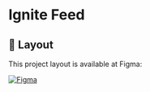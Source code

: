 # Ignite Feed

## 🎨 Layout

This project layout is available at Figma:

<a href="https://www.figma.com/community/file/1113573231685349036">
  <img alt="Figma" src="https://img.shields.io/badge/View%20Layout%20-Figma-%2304D361">
</a>

